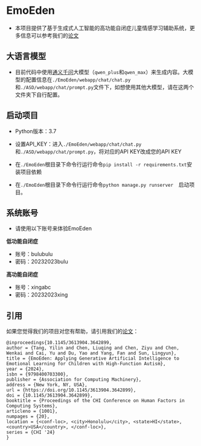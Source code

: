 # EmoEden

- 本项目提供了基于生成式人工智能的高功能自闭症儿童情感学习辅助系统，更多信息可以参考我们的[论文](https://dl.acm.org/doi/abs/10.1145/3613904.3642899)



## 大语言模型

- 目前代码中使用[通义千问](https://help.aliyun.com/zh/dashscope/developer-reference/api-details)大模型（`qwen_plus`和`qwen_max`）来生成内容。大模型的配置信息在`./EmoEden/webapp/chat/chat.py`和`./ASD/webapp/chat/prompt.py`文件下，如想使用其他大模型，请在这两个文件夹下自行配置。



## 启动项目

- Python版本：3.7

- 设置API_KEY：进入`./EmoEden/webapp/chat/chat.py`和`./ASD/webapp/chat/prompt.py`，将对应的API KEY改成您的API KEY

- 在`./EmoEden`根目录下命令行运行命令`pip install -r requirements.txt`安装项目依赖

- 在`./EmoEden`根目录下命令行运行命令`python manage.py runserver  `启动项目。

  

## 系统账号

- 请使用以下账号来体验EmoEden

**低功能自闭症**

- 账号：bulubulu
- 密码：20232023bulu

**高功能自闭症**

- 账号：xingabc
- 密码：20232023xing



## 引用

如果您觉得我们的项目对您有帮助，请引用我们的[论文](https://dl.acm.org/doi/abs/10.1145/3613904.3642899)：

    @inproceedings{10.1145/3613904.3642899,
    author = {Tang, Yilin and Chen, Liuqing and Chen, Ziyu and Chen, Wenkai and Cai, Yu and Du, Yao and Yang, Fan and Sun, Lingyun},
    title = {EmoEden: Applying Generative Artificial Intelligence to Emotional Learning for Children with High-Function Autism},
    year = {2024},
    isbn = {9798400703300},
    publisher = {Association for Computing Machinery},
    address = {New York, NY, USA},
    url = {https://doi.org/10.1145/3613904.3642899},
    doi = {10.1145/3613904.3642899},
    booktitle = {Proceedings of the CHI Conference on Human Factors in Computing Systems},
    articleno = {1001},
    numpages = {20},
    location = {<conf-loc>, <city>Honolulu</city>, <state>HI</state>, <country>USA</country>, </conf-loc>},
    series = {CHI '24}
    }
